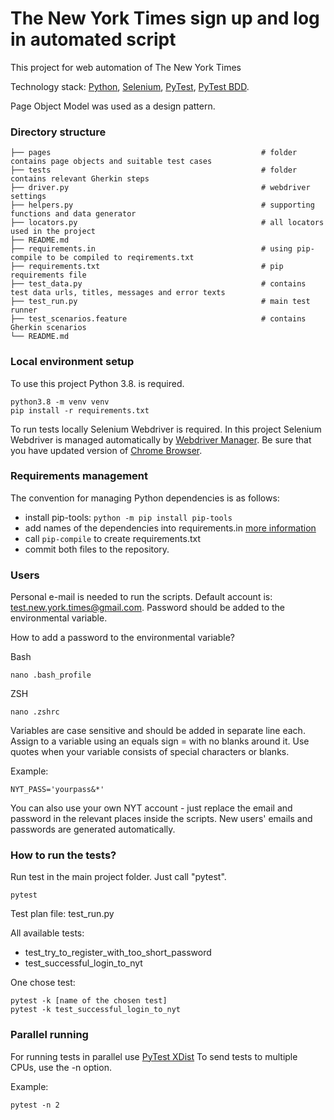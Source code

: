 # The New York Times sign up and log in automated script

This project for web automation of The New York Times 

Technology stack: [Python](https://www.python.org/), [Selenium](https://www.selenium.dev/), 
[PyTest](https://docs.pytest.org/en/stable/), [PyTest BDD](https://pypi.org/project/pytest-bdd/).

Page Object Model was used as a design pattern.

### Directory structure

```
├── pages                                               # folder contains page objects and suitable test cases
├── tests                                               # folder contains relevant Gherkin steps
├── driver.py                                           # webdriver settings
├── helpers.py                                          # supporting functions and data generator
├── locators.py                                         # all locators used in the project                             
├── README.md                                           
├── requirements.in                                     # using pip-compile to be compiled to reqirements.txt
├── requirements.txt                                    # pip requirements file
├── test_data.py                                        # contains test data urls, titles, messages and error texts
├── test_run.py                                         # main test runner
├── test_scenarios.feature                              # contains Gherkin scenarios  
└── README.md
```

### Local environment setup

To use this project Python 3.8. is required.

```
python3.8 -m venv venv
pip install -r requirements.txt
```

To run tests locally Selenium Webdriver is required. 
In this project Selenium Webdriver is managed automatically by 
[Webdriver Manager](https://github.com/SergeyPirogov/webdriver_manager). 
Be sure that you have updated version of [Chrome Browser](https://www.google.com/chrome/).
### Requirements management 

The convention for managing Python dependencies is as follows:
- install pip-tools: 
```python -m pip install pip-tools```
- add names of the dependencies into requirements.in [more information](https://github.com/jazzband/pip-tools)
- call ```pip-compile``` to create requirements.txt
- commit both files to the repository.

### Users

Personal e-mail is needed to run the scripts.
Default account is: test.new.york.times@gmail.com.
Password should be added to the environmental variable.

How to add a password to the environmental variable?

Bash
```
nano .bash_profile
```
ZSH
```
nano .zshrc
```

Variables are case sensitive and should be added in separate line each.
Assign to a variable using an equals sign = with no blanks around it.
Use quotes when your variable consists of special characters or blanks.

Example:
```
NYT_PASS='yourpass&*'
```

You can also use your own NYT account - just replace the email and password in the relevant places inside the scripts.
New users' emails and passwords are generated automatically.

### How to run the tests?

Run test in the main project folder. Just call "pytest".

```
pytest
```

Test plan file: test_run.py

All available tests:
- test_try_to_register_with_too_short_password 
- test_successful_login_to_nyt


One chose test:

```
pytest -k [name of the chosen test]
pytest -k test_successful_login_to_nyt
```


### Parallel running

For running tests in parallel use [PyTest XDist](https://pypi.org/project/pytest-xdist/)
To send tests to multiple CPUs, use the -n option.

Example:

```
pytest -n 2
```